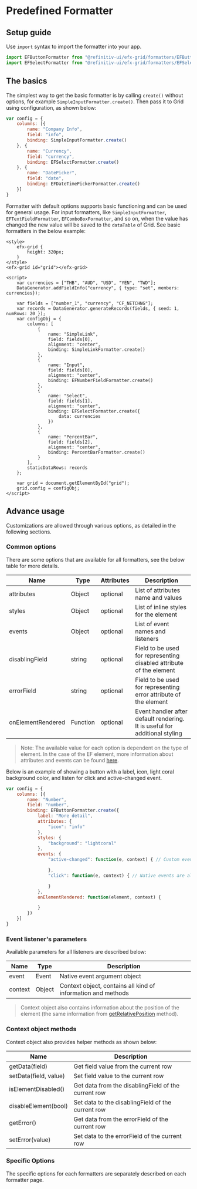 # Predefined Formatter

## Setup guide

Use `import` syntax to import the formatter into your app.

```js
import EFButtonFormatter from "@refinitiv-ui/efx-grid/formatters/EFButtonFormatter";
import EFSelectFormatter from "@refinitiv-ui/efx-grid/formatters/EFSelectFormatter";
```

## The basics

The simplest way to get the basic formatter is by calling `create()` without options, for example `SimpleInputFormatter.create()`. Then pass it to Grid using configuration, as shown below:

```js
var config = {
	columns: [{
		name: "Company Info",
		field: "info",
		binding: SimpleInputFormatter.create()
	}, {
		name: "Currency",
		field: "currency",
		binding: EFSelectFormatter.create()
	}, {
		name: "DatePicker",
		field: "date",
		binding: EFDateTimePickerFormatter.create()
	}]
}
```

Formatter with default options supports basic functioning and can be used for general usage. For input formatters, like `SimpleInputFormatter`, `EFTextFieldFormatter`, `EFComboBoxFormatter`, and so on, when the value has changed the new value will be saved to the `dataTable` of Grid. See basic formatters in the below example:

```live
<style>
	efx-grid {
		height: 320px;
	}
</style>
<efx-grid id="grid"></efx-grid>

<script>
	var currencies = ["THB", "AUD", "USD", "YEN", "TWD"];
	DataGenerator.addFieldInfo("currency", { type: "set", members: currencies});

	var fields = ["number_1", "currency", "CF_NETCHNG"];
	var records = DataGenerator.generateRecords(fields, { seed: 1, numRows: 20 });
	var configObj = {
		columns: [
			{
				name: "SimpleLink",
				field: fields[0],
				alignment: "center",
				binding: SimpleLinkFormatter.create()
			},
			{
				name: "Input",
				field: fields[0],
				alignment: "center",
				binding: EFNumberFieldFormatter.create()
			},
			{
				name: "Select",
				field: fields[1],
				alignment: "center",
				binding: EFSelectFormatter.create({
					data: currencies
				})
			},
			{
				name: "PercentBar",
				field: fields[2],
				alignment: "center",
				binding: PercentBarFormatter.create()
			}
		],
		staticDataRows: records
	};

	var grid = document.getElementById("grid");
	grid.config = configObj;
</script>
```

## Advance usage

Customizations are allowed through various options, as detailed in the following sections.

### Common options

There are some options that are available for all formatters, see the below table for more details.

| Name              | Type     | Attributes | Description |
| ----------------- | -------- | ---------- | ---------   |
| attributes        | Object   | optional   | List of attributes name and values  |
| styles            | Object   | optional   | List of inline styles for the element |
| events            | Object   | optional   | List of event names and listeners |
| disablingField    | string   | optional   | Field to be used for representing disabled attribute of the element |
| errorField        | string   | optional   | Field to be used for representing error attribute of the element |
| onElementRendered | Function | optional   | Event handler after default rendering. It is useful for additional styling |

> Note: The available value for each option is dependent on the type of element. In the case of the EF element, more information about attributes and events can be found [here](https://ui.refinitiv.com).

Below is an example of showing a button with a label, icon, light coral background color, and listen for click and active-changed event.

```js
var config = {
	columns: [{
		name: "Number",
		field: "number",
		binding: EFButtonFormatter.create({
			label: "More detail",
			attributes: {
				"icon": "info"
			},
			styles: {
				"background": "lightcoral"
			},
			events: {
				"active-changed": function(e, context) { // Custom event exposed by the element

				},
				"click": function(e, context) { // Native events are also supported

				}
			},
			onElementRendered: function(element, context) {

			}
		})
	}]
}
```

### Event listener's parameters

Available parameters for all listeners are described below:

| Name        | Type   | Description |
| ----------- | ------ | ----------- |
| event       | Event  | Native event argument object |
| context	    | Object | Context object, contains all kind of information and methods |

> Context object also contains information about the position of the element (the same information from [getRelativePosition](../apis/rt_grid/Grid.md) method).

### Context object methods

Context object also provides helper methods as shown below:

| Name                  | Description |
| -----------           | ----------- |
| getData(field)        | Get field value from the current row |
| setData(field, value) | Set field value to the current row |
| isElementDisabled()   | Get data from the disablingField of the current row |
| disableElement(bool)  | Set data to the disablingField of the current row |
| getError()            | Get data from the errorField of the current row |
| setError(value)       | Set data to the errorField of the current row |

### Specific Options

The specific options for each formatters are separately described on each formatter page.
